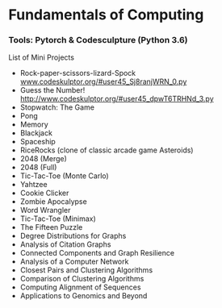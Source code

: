 # Fundamentals of Computing
### Tools: Pytorch & Codesculpture (Python 3.6)

List of Mini Projects

*   Rock-paper-scissors-lizard-Spock www.codeskulptor.org/#user45_Sj8ranjWRN_0.py
*   Guess the Number! http://www.codeskulptor.org/#user45_dpwT6TRHNd_3.py
*   Stopwatch: The Game
*   Pong
*   Memory
*   Blackjack
*   Spaceship
*   RiceRocks (clone of classic arcade game Asteroids)
*   2048 (Merge)
*   2048 (Full)
*   Tic-Tac-Toe (Monte Carlo)
*   Yahtzee
*   Cookie Clicker
*   Zombie Apocalypse
*   Word Wrangler
*   Tic-Tac-Toe (Minimax)
*   The Fifteen Puzzle
*   Degree Distributions for Graphs
*   Analysis of Citation Graphs
*   Connected Components and Graph Resilience
*   Analysis of a Computer Network
*   Closest Pairs and Clustering Algorithms
*   Comparison of Clustering Algorithms
*   Computing Alignment of Sequences
*   Applications to Genomics and Beyond
